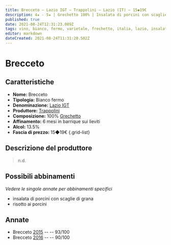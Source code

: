 ```yaml
---
title: Brecceto – Lazio IGT – Trappolini – Lazio (IT) – 15◆19€
description: 4★ - 5★ | Grechetto 100% | Insalata di porcini con scaglie di grana – Risotto ai porcini
published: true
date: 2021-08-24T12:31:23.089Z
tags: vino, bianco, fermo, varietale, frechetto, italia, lazio, insalata di porcini con scaglie di grana, risotto ai porcini, 15◆19€, 5 stelle
editor: markdown
dateCreated: 2021-08-24T11:31:20.502Z
---
```


# Brecceto

## Caratteristiche
- **Nome:** Brecceto
- **Tipologia:** Bianco fermo
- **Denominazione:** [Lazio IGT](/denominazioni/Italia/Lazio/IGT/Lazio)
- **Produttore:** [Trappolini](/produttori/Italia/Lazio/Trappolini) 
- **Composizione:** 100% [Grechetto](/vitigni/Italia/bacca-bianca/grechetto)
- **Affinamento:** 6 mesi in barrique sui lieviti
- **Alcol:** 13.5%
- **Fascia di prezzo:** 15◆19€
{.grid-list}

## Descrizione del produttore

> n.d.

## Possibili abbinamenti
*Vedere le singole annate per abbinamenti specifici*

- insalata di porcini con scaglie di grana
- risotto ai porcini

## Annate
- Brecceto [2015](/vini/Italia/Lazio/Trappolini/Brecceto/2015) -- <span class="star-5"></span> -- 93/100
- Brecceto [2016](/vini/Italia/Lazio/Trappolini/Brecceto/2016) -- <span class="star-4"></span> -- 90/100


